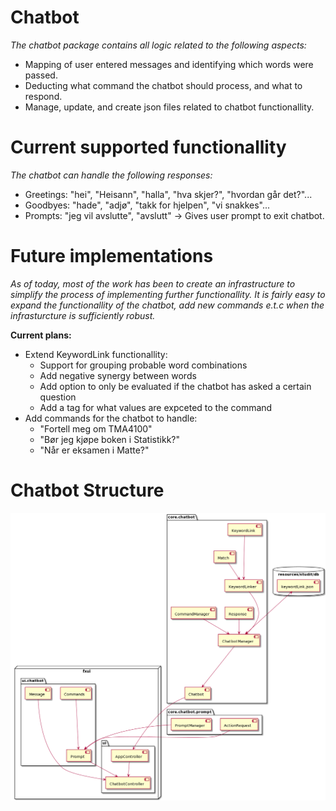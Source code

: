 # Chatbot

*The chatbot package contains all logic related to the following aspects:*
*  Mapping of user entered messages and identifying which words were passed.
*  Deducting what command the chatbot should process, and what to respond.
*  Manage, update, and create json files related to chatbot functionallity.

# Current supported functionallity

*The chatbot can handle the following responses:*
*  Greetings: "hei", "Heisann", "halla", "hva skjer?", "hvordan går det?"...
*  Goodbyes: "hade", "adjø", "takk for hjelpen", "vi snakkes"...
*  Prompts: "jeg vil avslutte", "avslutt" -> Gives user prompt to exit chatbot.

# Future implementations

*As of today, most of the work has been to create an infrastructure to simplify
the process of implementing further functionallity. It is fairly easy to expand
the functionallity of the chatbot, add new commands e.t.c when the infrasturcture
is sufficiently robust.*

**Current plans:**
*  Extend KeywordLink functionallity:
    *  Support for grouping probable word combinations
    *  Add negative synergy between words
    *  Add option to only be evaluated if the chatbot has asked a certain question
    *  Add a tag for what values are expceted to the command
*  Add commands for the chatbot to handle:
    * "Fortell meg om TMA4100"
    * "Bør jeg kjøpe boken i Statistikk?"
    * "Når er eksamen i Matte?"

# Chatbot Structure
![alt text](structure.png "Chatbot Structure")

